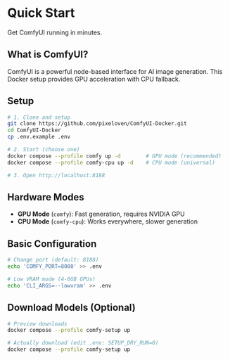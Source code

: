 # Quick Start

Get ComfyUI running in minutes.

## What is ComfyUI?

ComfyUI is a powerful node-based interface for AI image generation. This Docker setup provides GPU acceleration with CPU fallback.

## Setup

```bash
# 1. Clone and setup
git clone https://github.com/pixeloven/ComfyUI-Docker.git
cd ComfyUI-Docker
cp .env.example .env

# 2. Start (choose one)
docker compose --profile comfy up -d        # GPU mode (recommended)
docker compose --profile comfy-cpu up -d    # CPU mode (universal)

# 3. Open http://localhost:8188
```

## Hardware Modes

- **GPU Mode** (`comfy`): Fast generation, requires NVIDIA GPU
- **CPU Mode** (`comfy-cpu`): Works everywhere, slower generation

## Basic Configuration

```bash
# Change port (default: 8188)
echo 'COMFY_PORT=8080' >> .env

# Low VRAM mode (4-6GB GPUs)
echo 'CLI_ARGS=--lowvram' >> .env
```

## Download Models (Optional)

```bash
# Preview downloads
docker compose --profile comfy-setup up

# Actually download (edit .env: SETUP_DRY_RUN=0)
docker compose --profile comfy-setup up
``` 
